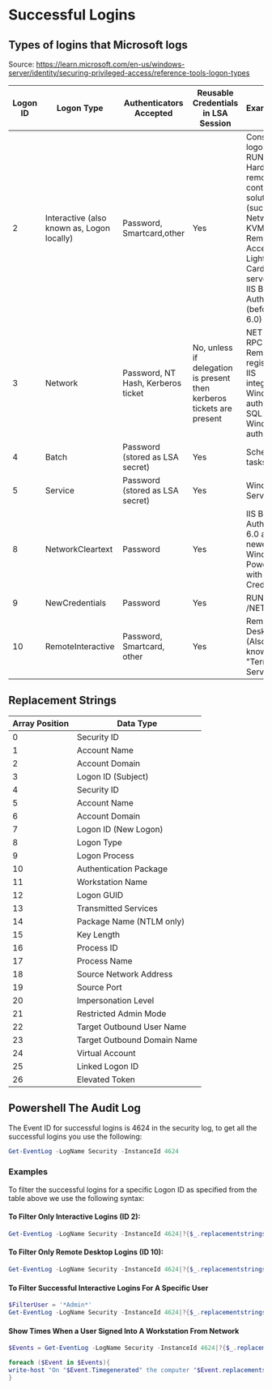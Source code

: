 # Successful Logins

## Types of logins that Microsoft logs

Source: https://learn.microsoft.com/en-us/windows-server/identity/securing-privileged-access/reference-tools-logon-types

|Logon ID|Logon Type|Authenticators Accepted|Reusable Credentials in LSA Session|Example(s)|
|---|---|---|---|---|
|2|Interactive (also known as, Logon locally)|Password, Smartcard,other|Yes|Console logon;<br />RUNAS;<br />Hardware remote control solutions (such as Network KVM or Remote Access / Lights-Out Card in server)<br />IIS Basic Auth (before IIS 6.0)|
|3|Network|Password, NT Hash, Kerberos ticket|No, unless if delegation is present then kerberos tickets are present|NET USE;<br />RPC calls;<br />Remote registry;<br />IIS integrated Windows auth;<br />SQL Windows auth;|
|4|Batch|Password (stored as LSA secret)|Yes|Scheduled tasks|
|5|Service|Password (stored as LSA secret)|Yes|Windows Service|
|8|NetworkCleartext|Password|Yes|IIS Basic Auth (IIS 6.0 and newer);<br />Windows PowerShell with CredSSP|
|9|NewCredentials|Password|Yes|RUNAS /NETWORK
|10|RemoteInteractive|Password, Smartcard, other|Yes|Remote Desktop (Also known as "Terminal Services")|

## Replacement Strings
|Array Position|Data Type|
|---|---|
|0|Security ID|
|1|Account Name|
|2|Account Domain|
|3|Logon ID (Subject)|
|4|Security ID|
|5|Account Name|
|6|Account Domain|
|7|Logon ID (New Logon)|
|8|Logon Type|
|9|Logon Process|
|10|Authentication Package|
|11|Workstation Name|
|12|Logon GUID|
|13|Transmitted Services|
|14|Package Name (NTLM only)|
|15|Key Length|
|16|Process ID|
|17|Process Name|
|18|Source Network Address|
|19|Source Port|
|20|Impersonation Level|
|21|Restricted Admin Mode|
|22|Target Outbound User Name|
|23|Target Outbound Domain Name|
|24|Virtual Account|
|25|Linked Logon ID|
|26|Elevated Token|

## Powershell The Audit Log

The Event ID for successful logins is 4624 in the security log, to get all the successful logins you use the following:

```powershell
Get-EventLog -LogName Security -InstanceId 4624
```
### Examples
To filter the successful logins for a specific Logon ID as specified from the table above we use the following syntax:

#### To Filter Only Interactive Logins (ID 2):
```powershell
Get-EventLog -LogName Security -InstanceId 4624|?{$_.replacementstrings[8] -eq 2}
```
#### To Filter Only Remote Desktop Logins (ID 10):
```powershell
Get-EventLog -LogName Security -InstanceId 4624|?{$_.replacementstrings[8] -eq 10}
```
#### To Filter Successful Interactive Logins For A Specific User
```powershell
$FilterUser = '*Admin*'
Get-EventLog -LogName Security -InstanceId 4624|?{$_.replacementstrings[8] -eq 2 -and $_.replacementstrings[5] -like $FilterUser}
```
#### Show Times When a User Signed Into A Workstation From Network
```powershell
$Events = Get-EventLog -LogName Security -InstanceId 4624|?{$_.replacementstrings[8] -eq 3}

foreach ($Event in $Events){
write-host "On "$Event.Timegenerated" the computer "$Event.replacementstrings[6]" was signed in under the account "$Event.replacementstrings[5]" from IP "$Event.replacementstrings[18]"!"
}
```
